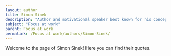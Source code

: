 ```yaml
---
layout: author
title: Simon Sinek
description: "Author and motivational speaker best known for his concepts on leadership and innovation, often addressing the need for focus in achieving a greater purpose."
subject: "Focus at work"
parent: Focus at work
permalink: /Focus at work/authors/Simon-Sinek/
---
```


Welcome to the page of Simon Sinek! Here you can find their quotes.
